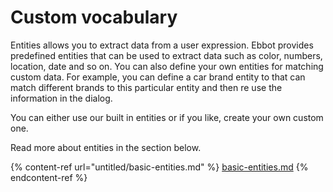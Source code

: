 # Custom vocabulary

Entities allows you to extract data from a user expression. Ebbot provides predefined entities that can be used to extract data such as color, numbers, location, date and so on. You can also define your own entities for matching custom data. For example, you can define a car brand entity to that can match different brands to this particular entity and then re use the information in the dialog.

You can either use our built in entities or if you like, create your own custom one.

Read more about entities in the section below.

{% content-ref url="untitled/basic-entities.md" %}
[basic-entities.md](untitled/basic-entities.md)
{% endcontent-ref %}

